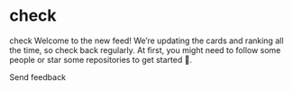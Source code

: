 # check
check
Welcome to the new feed!
We’re updating the cards and ranking all the time, so check back regularly. At first, you might need to follow some people or star some repositories to get started 🌱.

Send feedback
